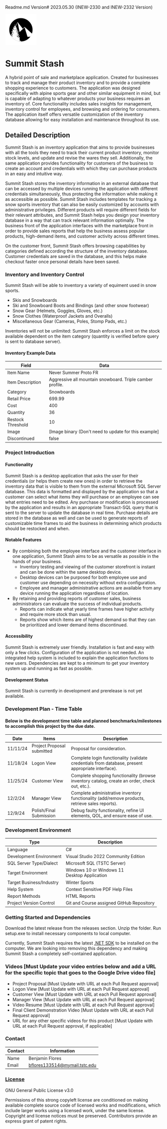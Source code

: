Readme.md Version# 2023.05.30 (INEW-2330 and INEW-2332 Version)

![A logo showing a pine tree and a pair of mountains on a black circle](/Icons/iconSmall.png "Summit Stash Logo")

# Summit Stash
A hybrid point of sale and marketplace application. Created for businesses to track and manage their product inventory and to provide a complete shopping experience to customers. The application was designed specifically with alpine sports gear and other similar equipment in mind, but is capable of adapting to whatever products your business requires an inventory of. Core functionality includes sales insights for management, inventory control for employees, and browsing and ordering for consumers. The application itself offers versatile customization of the inventory database allowing for easy installation and maintenance throughout its use.

## Detailed Description

Summit Stash is an inventory application that aims to provide businesses with all the tools they need to track their current product inventory, monitor stock levels, and update and revise the wares they sell. Additionally, the same application provides functionality for customers of the business to create an account and credentials with which they can purchase products in an easy and intuitive way. 

Summit Stash stores the inventory information in an external database that can be accessed by multiple devices running the application with different credentials simultaneously, thus protecting the information while making it as accessible as possible. Summit Stash includes templates for tracking a snow sports inventory that can also be easily customized by accounts with administrative privileges. Different products will require different fields for their relevant attributes, and Summit Stash helps you design your inventory database in a way that can track relevant information optimally. The business front of the application interfaces with the marketplace front in order to provide sales reports that help the business assess popular products, high-demand items, and customer activity across different times.

On the customer front, Summit Stash offers browsing capabilities by categories defined according the structure of the inventory database. Customer credentials are saved in the database, and this helps make checkout faster once personal details have been saved.

### Inventory and Inventory Control

Summit Stash will be able to inventory a variety of equiment used in snow sports.
* Skis and Snowboards
* Ski and Snowboard Boots and Bindings (and other snow footwear)
* Snow Gear (Helmets, Goggles, Gloves, etc.)
* Snow Clothes (Waterproof Jackets and Overalls)
* Miscellaneous Gear (Cameras, Poles, Stomp Pads, etc.)

Inventories will not be unlimited: Summit Stash enforces a limit on the stock available dependent on the item category (quantity is verified before query is sent to database server).

#### Inventory Example Data
Field | Data
------|------
Item Name | Never Summer Proto FR
Item Description|Aggressive all mountain snowboard. Triple camber profile.
Category|Snowboards
Retail Price|699.99
Cost|400
Quantity|36
Restock Threshold|10
Image|[Image binary (Don't need to update for this example]
Discontinued|false

### Project Introduction

#### Functionality
Summit Stash is a desktop application that asks the user for their credentials (or helps them create new ones) in order to retrieve the inventory data that is visible to them from the external Microsoft SQL Server database. This data is formatted and displayed by the application so that a customer can select what items they will purchase or an employee can see what entries need to be edited. Any purchase or modification is processed by the application and results in an appropriate Transact-SQL query that is sent to the server to update the database in real time. Purchase details are stored in the database as well and can be used to generate reports of customizable time frames to aid the business in determining which products should be restocked and when.

#### Notable Features
* By combining both the employee interface and the customer interface in one application, Summit Stash aims to be as versatile as possible in the hands of your business.
  * Inventory testing and viewing of the customer storefront is instant and can be done within the same desktop device.
  * Desktop devices can be purposed for both employee use and customer use depending on necessity without extra configuration.
  * Employee and manager administrative actions are available from any device running the application regardless of location.
* By retaining and providing reports of customer sales, business administrators can evaluate the success of individual products.
  * Reports can indicate what yearly time frames have higher activity and require more stock than usual.
  * Reports show which items are of highest demand so that they can be prioritized and lower demand items discontinued.

#### Accessibility
Summit Stash is extremely user friendly. Installation is fast and easy with only a few clicks. Configuration of the application is not needed. An integrated help system is included to explain the application functions to new users. Dependencies are kept to a minimum to get your inventory system up and running as fast as possible.

#### Development Status
Summit Stash is currently in development and prerelease is not yet available.

### Development Plan - Time Table
#### Below is the development time table and planned benchmarks/milestones to accomplish this project by the due date.
Date | Items | Description
-----|-------------|--------------
11/11/24 | Project Proposal submitted | Proposal for consideration.
11/18/24 | Logon View | Complete login functionality (validate credentials from database, present appropriate interface).
11/25/24 | Customer View | Complete shopping functionality (browse inventory catalog, create an order, check out, etc.).
12/2/24 | Manager View | Complete administrative inventory functionality (add/remove products, retrieve sales reports).
12/9/24 | Polish/Final Submission | Debug faulty functionality, refine UI elements, QOL, and ensure ease of use.

### Development Environment

Type | Description
-----|-------------
Language | C#
Development Environment | Visual Studio 2022 Community Edition
SQL Server Type/Dialect | Microsoft SQL (TSTC Server)
Target Environment | Windows 10 or Windows 11 <br>Desktop Application
Target Business/Industry | Winter Sports
Help System | Context Sensitive PDF Help Files
Report Methods | HTML Reports
Project Version Control | Git and Course assigned GitHub Repository

### Getting Started and Dependencies
Download the latest release from the releases section. Unzip the folder. Run setup.exe to install necessary components to local computer.

Currently, Summit Stash requires the latest [.NET SDK](https://dotnet.microsoft.com/en-us/download) to be installed on the computer. We are looking into
removing this dependency and making Summit Stash a completely self-contained application.

### Videos [Must Update your video entries below and add a URL for the specific topic that goes to the Google Drive video file]
- Project Proposal [Must Update with URL at each Pull Request approval]
- Logon View [Must Update with URL at each Pull Request approval]
- Customer View [Must Update with URL at each Pull Request approval]
- Manager View [Must Update with URL at each Pull Request approval]
- Video Resume [Must Update with URL at each Pull Request approval]
- Final Client Demonstration Video [Must Update with URL at each Pull Request approval]
- URL for any other specific videos for this product [Must Update with URL at each Pull Request approval, if applicable]

### Contact

Contact | Information
--------|------
Name | Benjamin Flores
Email | bflores133514@mymail.tstc.edu

### [License](/LICENSE)

GNU General Public License v3.0

Permissions of this strong copyleft license are conditioned on making available complete source code of licensed works and modifications, which include larger works using a licensed work, under the same license. Copyright and license notices must be preserved. Contributors provide an express grant of patent rights.
